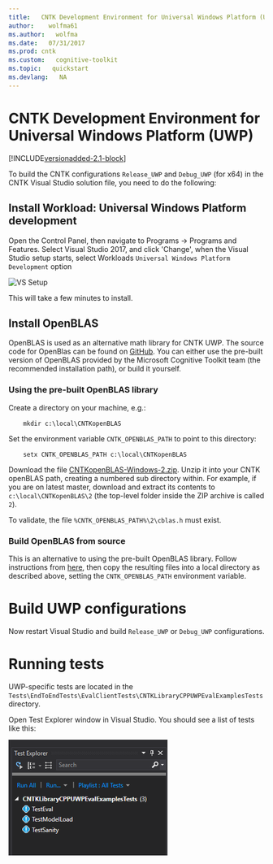 ```yaml
---
title:   CNTK Development Environment for Universal Windows Platform (UWP)
author:    wolfma61
ms.author:   wolfma
ms.date:   07/31/2017
ms.prod: cntk
ms.custom:   cognitive-toolkit
ms.topic:   quickstart
ms.devlang:   NA
---
```

# CNTK Development Environment for Universal Windows Platform (UWP)

[!INCLUDE[versionadded-2.1-block](includes/versionadded-2.1-block.md)]

To build the CNTK configurations `Release_UWP` and `Debug_UWP` (for x64) in the CNTK Visual Studio solution file, you need to do the following:

## Install Workload: Universal Windows Platform development

Open the Control Panel, then navigate to Programs -> Programs and Features. Select Visual Studio 2017, and click 'Change', when the Visual Studio setup starts, select Workloads `Universal Windows Platform Development` option

![VS Setup](pictures\setup\VS2017Workloads.jpg)

This will take a few minutes to install.

## Install OpenBLAS

OpenBLAS is used as an alternative math library for CNTK UWP. The source code for OpenBlas can be found on [GitHub](https://github.com/xianyi/OpenBLAS). You can either use the pre-built version of OpenBLAS provided by the Microsoft Cognitive Toolkit team (the recommended installation path), or build it yourself.

### Using the pre-built OpenBLAS library

Create a directory on your machine, e.g.:

```
    mkdir c:\local\CNTKopenBLAS
```

Set the environment variable `CNTK_OPENBLAS_PATH` to point to this directory:

```
    setx CNTK_OPENBLAS_PATH c:\local\CNTKopenBLAS
```

Download the file [CNTKopenBLAS-Windows-2.zip](https://www.microsoft.com/en-us/cognitive-toolkit/download-openblas-uwp-library/). Unzip it into your CNTK openBLAS path, creating a numbered sub directory within. For example, if you are on latest master, download and extract its contents to `c:\local\CNTKopenBLAS\2` (the top-level folder inside the ZIP archive is called `2`).

To validate, the file `%CNTK_OPENBLAS_PATH%\2\cblas.h` must exist.

### Build OpenBLAS from source

This is an alternative to using the pre-built OpenBLAS library. Follow instructions from [here](https://github.com/xianyi/OpenBLAS/wiki/How-to-use-OpenBLAS-in-Microsoft-Visual-Studio#build-openblas-for-universal-windows-platform), then copy the resulting files into a local directory as described above, setting the `CNTK_OPENBLAS_PATH` environment variable.

# Build UWP configurations

Now restart Visual Studio and build `Release_UWP` or `Debug_UWP` configurations.

# Running tests

UWP-specific tests are located in the `Tests\EndToEndTests\EvalClientTests\CNTKLibraryCPPUWPEvalExamplesTests` directory.

Open Test Explorer window in Visual Studio. You should see a list of tests like this:

![tests](pictures\setup\uwp-tests.png)
